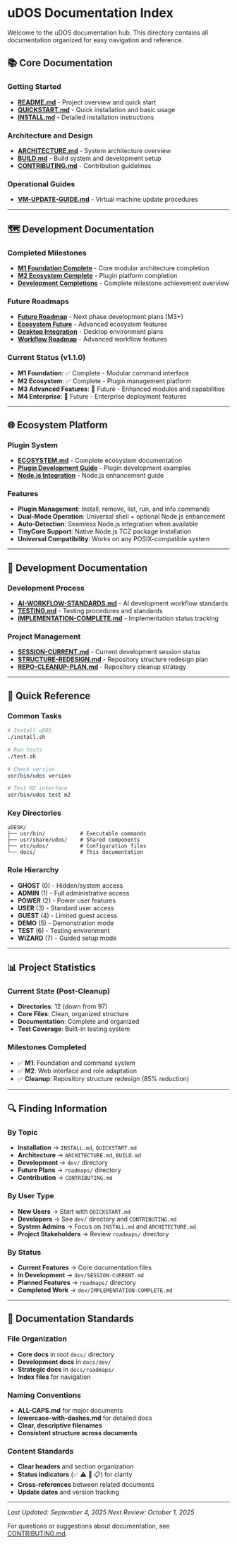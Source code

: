 # uDOS Documentation Index

Welcome to the uDOS documentation hub. This directory contains all documentation organized for easy navigation and reference.

## 📚 Core Documentation

### Getting Started
- **[README.md](../README.md)** - Project overview and quick start
- **[QUICKSTART.md](QUICKSTART.md)** - Quick installation and basic usage
- **[INSTALL.md](INSTALL.md)** - Detailed installation instructions

### Architecture and Design
- **[ARCHITECTURE.md](ARCHITECTURE.md)** - System architecture overview
- **[BUILD.md](BUILD.md)** - Build system and development setup
- **[CONTRIBUTING.md](CONTRIBUTING.md)** - Contribution guidelines

### Operational Guides
- **[VM-UPDATE-GUIDE.md](VM-UPDATE-GUIDE.md)** - Virtual machine update procedures

---

## 🗺️ Development Documentation

### Completed Milestones
- **[M1 Foundation Complete](dev/M1-FOUNDATION-COMPLETE.md)** - Core modular architecture completion
- **[M2 Ecosystem Complete](dev/M2-ECOSYSTEM-COMPLETE.md)** - Plugin platform completion
- **[Development Completions](dev/COMPLETIONS.md)** - Complete milestone achievement overview

### Future Roadmaps
- **[Future Roadmap](roadmaps/ROADMAP.md)** - Next phase development plans (M3+)
- **[Ecosystem Future](roadmaps/ECOSYSTEM.md)** - Advanced ecosystem features
- **[Desktop Integration](roadmaps/DESKTOP-INTEGRATION.md)** - Desktop environment plans
- **[Workflow Roadmap](roadmaps/WORKFLOW-ROADMAP.md)** - Advanced workflow features

### Current Status (v1.1.0)
- **M1 Foundation**: ✅ Complete - Modular command interface
- **M2 Ecosystem**: ✅ Complete - Plugin management platform
- **M3 Advanced Features**: 🔮 Future - Enhanced modules and capabilities
- **M4 Enterprise**: 🔮 Future - Enterprise deployment features

---

## 🌐 Ecosystem Platform

### Plugin System
- **[ECOSYSTEM.md](ECOSYSTEM.md)** - Complete ecosystem documentation
- **[Plugin Development Guide](examples/plugins/)** - Plugin development examples
- **[Node.js Integration](dev/NODEJS-INTEGRATION.md)** - Node.js enhancement guide

### Features
- **Plugin Management**: Install, remove, list, run, and info commands
- **Dual-Mode Operation**: Universal shell + optional Node.js enhancement
- **Auto-Detection**: Seamless Node.js integration when available
- **TinyCore Support**: Native Node.js TCZ package installation
- **Universal Compatibility**: Works on any POSIX-compatible system

---

## 🔧 Development Documentation

### Development Process
- **[AI-WORKFLOW-STANDARDS.md](dev/AI-WORKFLOW-STANDARDS.md)** - AI development workflow standards
- **[TESTING.md](dev/TESTING.md)** - Testing procedures and standards
- **[IMPLEMENTATION-COMPLETE.md](dev/IMPLEMENTATION-COMPLETE.md)** - Implementation status tracking

### Project Management
- **[SESSION-CURRENT.md](dev/SESSION-CURRENT.md)** - Current development session status
- **[STRUCTURE-REDESIGN.md](dev/STRUCTURE-REDESIGN.md)** - Repository structure redesign plan
- **[REPO-CLEANUP-PLAN.md](dev/REPO-CLEANUP-PLAN.md)** - Repository cleanup strategy

---

## 🚀 Quick Reference

### Common Tasks
```bash
# Install uDOS
./install.sh

# Run tests
./test.sh

# Check version
usr/bin/udos version

# Test M2 interface
usr/bin/udos test m2
```

### Key Directories
```
uDESK/
├── usr/bin/           # Executable commands
├── usr/share/udos/    # Shared components
├── etc/udos/          # Configuration files
└── docs/              # This documentation
```

### Role Hierarchy
- **GHOST** (0) - Hidden/system access
- **ADMIN** (1) - Full administrative access
- **POWER** (2) - Power user features
- **USER** (3) - Standard user access
- **GUEST** (4) - Limited guest access
- **DEMO** (5) - Demonstration mode
- **TEST** (6) - Testing environment
- **WIZARD** (7) - Guided setup mode

---

## 📊 Project Statistics

### Current State (Post-Cleanup)
- **Directories**: 12 (down from 97)
- **Core Files**: Clean, organized structure
- **Documentation**: Complete and organized
- **Test Coverage**: Built-in testing system

### Milestones Completed
- ✅ **M1**: Foundation and command system
- ✅ **M2**: Web interface and role adaptation
- ✅ **Cleanup**: Repository structure redesign (85% reduction)

---

## 🔍 Finding Information

### By Topic
- **Installation** → `INSTALL.md`, `QUICKSTART.md`
- **Architecture** → `ARCHITECTURE.md`, `BUILD.md`
- **Development** → `dev/` directory
- **Future Plans** → `roadmaps/` directory
- **Contribution** → `CONTRIBUTING.md`

### By User Type
- **New Users** → Start with `QUICKSTART.md`
- **Developers** → See `dev/` directory and `CONTRIBUTING.md`
- **System Admins** → Focus on `INSTALL.md` and `ARCHITECTURE.md`
- **Project Stakeholders** → Review `roadmaps/` directory

### By Status
- **Current Features** → Core documentation files
- **In Development** → `dev/SESSION-CURRENT.md`
- **Planned Features** → `roadmaps/` directory
- **Completed Work** → `dev/IMPLEMENTATION-COMPLETE.md`

---

## 📝 Documentation Standards

### File Organization
- **Core docs** in root `docs/` directory
- **Development docs** in `docs/dev/`
- **Strategic docs** in `docs/roadmaps/`
- **Index files** for navigation

### Naming Conventions
- **ALL-CAPS.md** for major documents
- **lowercase-with-dashes.md** for detailed docs
- **Clear, descriptive filenames**
- **Consistent structure across documents**

### Content Standards
- **Clear headers** and section organization
- **Status indicators** (✅ ⚠️ 🚧 📋) for clarity
- **Cross-references** between related documents
- **Update dates** and version tracking

---

*Last Updated: September 4, 2025*
*Next Review: October 1, 2025*

For questions or suggestions about documentation, see [CONTRIBUTING.md](CONTRIBUTING.md).
